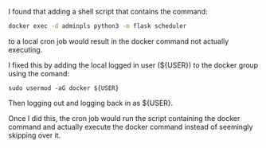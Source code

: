I found that adding a shell script that contains the command:

```bash
docker exec -d adminpls python3 -m flask scheduler
```
to a local cron job would result in the docker command not actually executing.

I fixed this by adding the local logged in user (${USER}) to the docker group using the comand:

```shell
sudo usermod -aG docker ${USER}
```
Then logging out and logging back in as ${USER}.

Once I did this, the cron job would run the script containing the docker command and actually execute the docker command instead of seemingly skipping over it.
